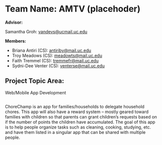 # Team Name: AMTV (placehoder)
**Advisor:**  

Samantha Groh: vandevs@ucmail.uc.edu

**Members:**
- Briana Antiri (CS): antiriby@mail.uc.edu
- Troy Meadows (CS): meadowts@mail.uc.edu
- Faith Tremmel (CS): tremmefr@mail.uc.edu
- Sydni-Dee Venter (CS): venterse@mail.uc.edu

## Project Topic Area: 
Web/Mobile App Development

##
ChoreChamp is an app for families/households to delegate household chores. This app will also have a reward system – mostly geared toward families with children so that parents can grant children’s requests based on if the number of points the children have accumulated. The goal of this app is to help people organize tasks such as cleaning, cooking, studying, etc. and have them listed in a singular app that can be shared with multiple people. 
